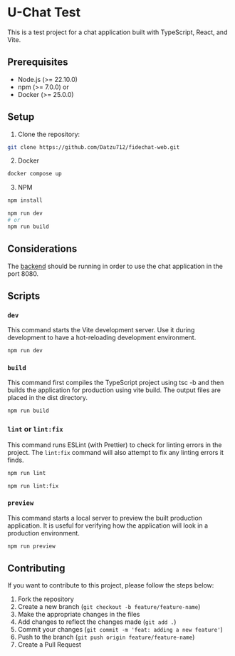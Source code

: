 # U-Chat Test

This is a test project for a chat application built with TypeScript, React, and Vite.

## Prerequisites

- Node.js (>= 22.10.0)
- npm (>= 7.0.0)
or
- Docker (>= 25.0.0)

## Setup

1. Clone the repository:
```bash
git clone https://github.com/Datzu712/fidechat-web.git
```

2. Docker
```bash
docker compose up
```

3. NPM
```bash
npm install

npm run dev
# or
npm run build
```

## Considerations
The [backend](https://github.com/Datzu712/Fidechat-backend) should be running in order to use the chat application in the port 8080.

## Scripts

### `dev`
This command starts the Vite development server. Use it during development to have a hot-reloading development environment.
```bash
npm run dev
```

### `build`
This command first compiles the TypeScript project using tsc -b and then builds the application for production using vite build. The output files are placed in the dist directory.
```bash
npm run build
```

### `lint` or `lint:fix`
This command runs ESLint (with Prettier) to check for linting errors in the project. The `lint:fix` command will also attempt to fix any linting errors it finds.
```bash
npm run lint

npm run lint:fix
```

### `preview`
This command starts a local server to preview the built production application. It is useful for verifying how the application will look in a production environment.
```bash
npm run preview
```

## Contributing
If you want to contribute to this project, please follow the steps below:

1. Fork the repository
2. Create a new branch (`git checkout -b feature/feature-name`)
3. Make the appropriate changes in the files
4. Add changes to reflect the changes made (`git add .`)
5. Commit your changes (`git commit -m 'feat: adding a new feature'`)
6. Push to the branch (`git push origin feature/feature-name`)
7. Create a Pull Request